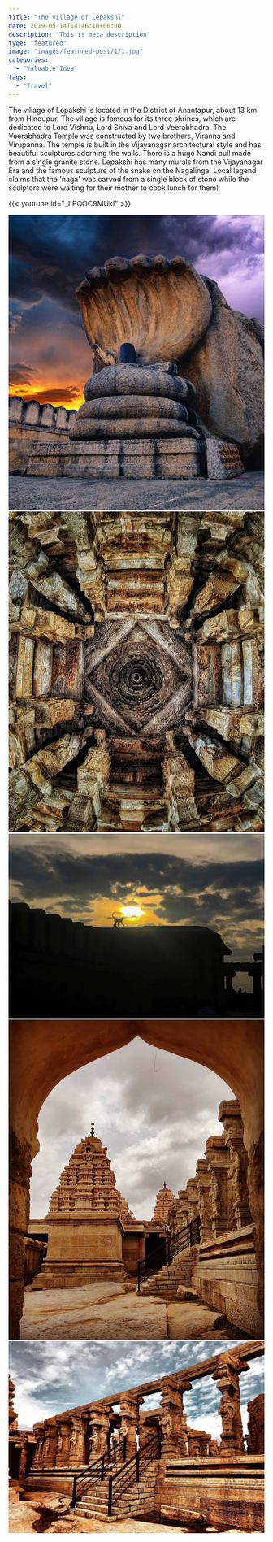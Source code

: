 ```yaml
---
title: "The village of Lepakshi"
date: 2019-05-14T14:46:10+06:00
description: "This is meta description"
type: "featured"
image: "images/featured-post/1/1.jpg"
categories:
  - "Valuable Idea"
tags:
  - "Travel"
---
```


The village of Lepakshi is located in the District of Anantapur, about 13 km from Hindupur. The village is famous for its three shrines, which are dedicated to Lord Vishnu, Lord Shiva and Lord Veerabhadra. The Veerabhadra Temple was constructed by two brothers, Viranna and Virupanna. The temple is built in the Vijayanagar architectural style and has beautiful sculptures adorning the walls. There is a huge Nandi bull made from a single granite stone. Lepakshi has many murals from the Vijayanagar Era and the famous sculpture of the snake on the Nagalinga. Local legend claims that the 'naga' was carved from a single block of stone while the sculptors were waiting for their mother to cook lunch for them!

{{< youtube id="_LPOOC9MUkI" >}}

![](../../images/featured-post/1/2.jpg)
![](../../images/featured-post/1/3.jpg)
![](../../images/featured-post/1/4.jpg)
![](../../images/featured-post/1/5.jpg)
![](../../images/featured-post/1/6.jpg)
